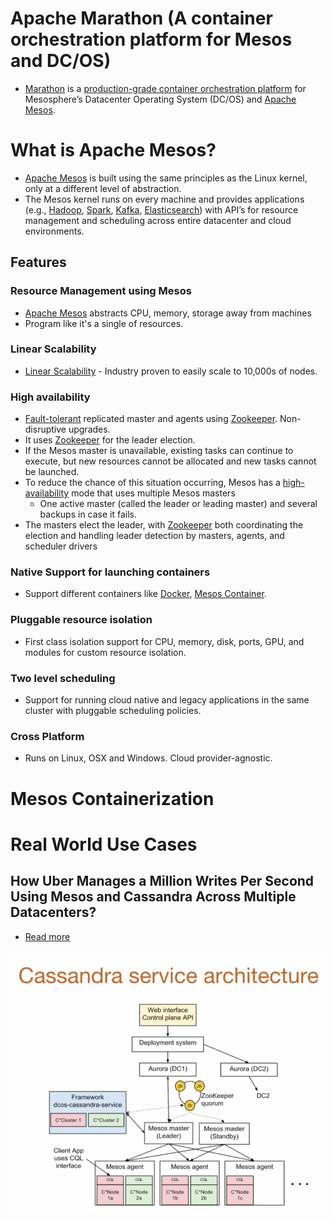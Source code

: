 # Apache Marathon (A container orchestration platform for Mesos and DC/OS)
- [Marathon](https://mesosphere.github.io/marathon/) is a [production-grade container orchestration platform](Readme.md) for Mesosphere’s Datacenter Operating System (DC/OS) and [Apache Mesos](https://mesos.apache.org/).

# What is Apache Mesos? 
- [Apache Mesos](https://mesos.apache.org/) is built using the same principles as the Linux kernel, only at a different level of abstraction. 
- The Mesos kernel runs on every machine and provides applications (e.g., [Hadoop](../5_BigDataComponents/ApacheHadoop), [Spark](../5_BigDataComponents/ApacheSpark.md), [Kafka](../4_MessageBrokers/Kafka/Readme.md), [Elasticsearch](../3_DatabaseComponents/Search-Engines/ElasticSearch)) with API’s for resource management and scheduling across entire datacenter and cloud environments.

## Features

### Resource Management using Mesos
- [Apache Mesos](https://mesos.apache.org/) abstracts CPU, memory, storage away from machines
- Program like it's a single of resources.

### Linear Scalability
- [Linear Scalability](../0_SystemGlossaries/Scalability/DBScalability.md) - Industry proven to easily scale to 10,000s of nodes.

### High availability
- [Fault-tolerant](../0_SystemGlossaries/HighAvailability.md) replicated master and agents using [Zookeeper](../6_DevOps/ApacheZookeeper.md). Non-disruptive upgrades.
- It uses [Zookeeper](../6_DevOps/ApacheZookeeper.md) for the leader election.
- If the Mesos master is unavailable, existing tasks can continue to execute, but new resources cannot be allocated and new tasks cannot be launched. 
- To reduce the chance of this situation occurring, Mesos has a [high-availability](../0_SystemGlossaries/HighAvailability.md) mode that uses multiple Mesos masters
  - One active master (called the leader or leading master) and several backups in case it fails. 
- The masters elect the leader, with [Zookeeper](../6_DevOps/ApacheZookeeper.md) both coordinating the election and handling leader detection by masters, agents, and scheduler drivers

### Native Support for launching containers 
- Support different containers like [Docker](Docker/Readme.md), [Mesos Container](#mesos-containerization).

### Pluggable resource isolation
- First class isolation support for CPU, memory, disk, ports, GPU, and modules for custom resource isolation.

### Two level scheduling
- Support for running cloud native and legacy applications in the same cluster with pluggable scheduling policies.

### Cross Platform
- Runs on Linux, OSX and Windows. Cloud provider-agnostic.

# Mesos Containerization

# Real World Use Cases

## How Uber Manages a Million Writes Per Second Using Mesos and Cassandra Across Multiple Datacenters?
- [Read more](../../3_HLDDesignProblems/UberCasandraMesos/Readme.md)

![img.png](../../3_HLDDesignProblems/UberCasandraMesos/assets/uber-casandra-mesos.png)